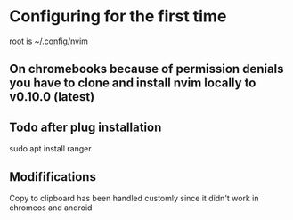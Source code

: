 # Configuring for the first time

root is ~/.config/nvim

## On chromebooks because of permission denials you have to clone and install nvim locally to v0.10.0 (latest)

## Todo after plug installation

sudo apt install ranger

## Modififications

Copy to clipboard has been handled customly since it didn't work in chromeos and android

